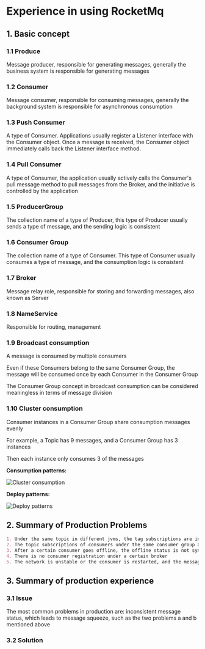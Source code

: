 # Experience in using RocketMq

## 1. Basic concept

### 1.1 Produce

Message producer, responsible for generating messages, generally the business system is responsible for generating messages

### 1.2 Consumer

Message consumer, responsible for consuming messages, generally the background system is responsible for asynchronous consumption

### 1.3 Push Consumer

A type of Consumer. Applications usually register a Listener interface with the Consumer object. Once a message is received, the Consumer object immediately calls back the Listener interface method.

### 1.4 Pull Consumer

A type of Consumer, the application usually actively calls the Consumer's pull message method to pull messages from the Broker, and the initiative is controlled by the application

### 1.5 ProducerGroup

The collection name of a type of Producer, this type of Producer usually sends a type of message, and the sending logic is consistent

### 1.6 Consumer Group

The collection name of a type of Consumer. This type of Consumer usually consumes a type of message, and the consumption logic is consistent

### 1.7 Broker

Message relay role, responsible for storing and forwarding messages, also known as Server

### 1.8 NameService

Responsible for routing, management

### 1.9 Broadcast consumption

A message is consumed by multiple consumers

Even if these Consumers belong to the same Consumer Group, the message will be consumed once by each Consumer in the Consumer Group

The Consumer Group concept in broadcast consumption can be considered meaningless in terms of message division

### 1.10 Cluster consumption

Consumer instances in a Consumer Group share consumption messages evenly

For example, a Topic has 9 messages, and a Consumer Group has 3 instances

Then each instance only consumes 3 of the messages


**Consumption patterns:**

![Cluster consumption](../Material/image/Experience%20in%20using%20RocketMq%20—%20Cluster%20consumption.png)

**Deploy patterns:**

![Deploy patterns](../Material/image/Experience%20in%20using%20RocketMq%20—%20deploy%20consumption.png)

## 2. Summary of Production Problems

```markdown
1. Under the same topic in different jvms, the tag subscriptions are inconsistent, resulting in inconsistent message status and consumption congestion
2. The topic subscriptions of consumers under the same consumer group are inconsistent, resulting in inconsistent message status and consumption congestion
3. After a certain consumer goes offline, the offline status is not synchronized with the entire cluster
4. There is no consumer registration under a certain broker
5. The network is unstable or the consumer is restarted, and the message is repeatedly consumed
```

## 3. Summary of production experience

### 3.1 Issue

The most common problems in production are: inconsistent message status, which leads to message squeeze, such as the two problems a and b mentioned above

### 3.2 Solution